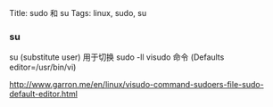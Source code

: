 Title: sudo 和 su
Tags: linux, sudo, su

### su

su (substitute user) 用于切换
sudo -ll
visudo 命令 (Defaults        editor=/usr/bin/vi)

http://www.garron.me/en/linux/visudo-command-sudoers-file-sudo-default-editor.html

